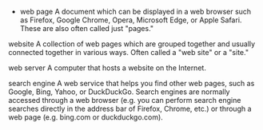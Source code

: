  - web page
A document which can be displayed in a web browser such as Firefox, Google Chrome, Opera, Microsoft Edge, or Apple Safari. These are also often called just "pages."

website
A collection of web pages which are grouped together and usually connected together in various ways. Often called a "web site" or a "site."

web server
A computer that hosts a website on the Internet.

search engine
A web service that helps you find other web pages, such as Google, Bing, Yahoo, or DuckDuckGo. Search engines are normally accessed through a web browser (e.g. you can perform search engine searches directly in the address bar of Firefox, Chrome, etc.) or through a web page (e.g. bing.com or duckduckgo.com).
